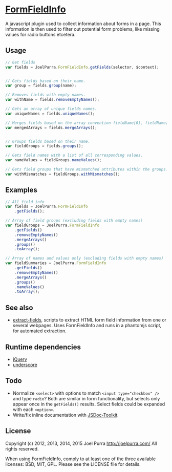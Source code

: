 # [FormFieldInfo](https://github.com/joelpurra/formfieldinfo)

A javascript plugin used to collect information about forms in a page. This information is then used to filter out potential form problems, like missing values for radio buttons etcetera.



## Usage

```javascript
// Get fields
var fields = JoelPurra.FormFieldInfo.getFields(selector, $context);


// Gets fields based on their name.
var group = fields.group(name);

// Removes fields with empty names.
var withName = fields.removeEmptyNames();

// Gets an array of unique fields names.
var uniqueNames = fields.uniqueNames();

// Merges fields based on the array convention fieldName[0], fieldName[1], ..., fieldName[n] to fieldName[i]. The merge keeps the first instance of each unique fieldName[i] and discards the rest.
var mergedArrays = fields.mergeArrays();


// Groups fields based on their name.
var fieldGroups = fields.groups();

// Gets field names with a list of all corresponding values.
var nameValues = fieldGroups.nameValues();

// Gets field groups that have mismatched attributes within the groups. Attributes checked for mismatches are tag and type.
var withMismatches = fieldGroups.withMismatches();

```



## Examples

```javascript
// All field info
var fields = JoelPurra.FormFieldInfo
	.getFields();

// Array of field groups (excluding fields with empty names)
var fieldGroups = JoelPurra.FormFieldInfo
	.getFields()
	.removeEmptyNames()
	.mergeArrays()
	.groups()
	.toArray();

// Array of names and values only (excluding fields with empty names)
var fieldSummaries = JoelPurra.FormFieldInfo
	.getFields()
	.removeEmptyNames()
	.mergeArrays()
	.groups()
	.nameValues()
	.toArray();
```



## See also

- [extract-fields](https://github.com/joelpurra/extract-fields), scripts to extract HTML form field information from one or several webpages. Uses FormFieldInfo and runs in a phantomjs script, for automated extraction.



## Runtime dependencies
- [jQuery](http://jquery.com/)
- [underscore](http://underscorejs.org/)



## Todo
- Normalize `<select>` with options to match `<input type="checkbox" />` and type `radio`? Both are similar in form functionality, but selects only appear once in the `getFields()` results. Select fields could be expanded with each `<option>`.
- Write/fix inline documentation with [JSDoc-Toolkit](http://code.google.com/p/jsdoc-toolkit/w/list).



## License
Copyright (c) 2012, 2013, 2014, 2015 Joel Purra <http://joelpurra.com/>
All rights reserved.

When using FormFieldInfo, comply to at least one of the three available licenses: BSD, MIT, GPL.
Please see the LICENSE file for details.
